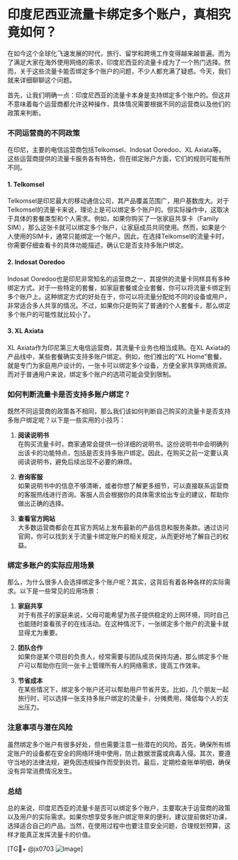 # 印度尼西亚流量卡绑定多个账户，真相究竟如何？

在如今这个全球化飞速发展的时代，旅行、留学和跨境工作变得越来越普遍。而为了满足大家在海外使用网络的需求，印度尼西亚的流量卡成为了一个热门选择。然而，关于这些流量卡能否绑定多个账户的问题，不少人都充满了疑惑。今天，我们就来详细聊聊这个问题。

首先，让我们明确一点：印度尼西亚的流量卡本身是支持绑定多个账户的。但这并不意味着每个运营商都允许这种操作，具体情况需要根据不同的运营商以及他们的政策来判断。

### 不同运营商的不同政策

在印尼，主要的电信运营商包括Telkomsel、Indosat Ooredoo、XL Axiata等。这些运营商提供的流量卡服务各有特色，但在绑定账户方面，它们的规则可能有所不同。

#### 1. Telkomsel

Telkomsel是印尼最大的移动通信公司，其产品覆盖范围广，用户基数庞大。对于Telkomsel的流量卡来说，理论上是可以绑定多个账户的。但实际操作中，这取决于具体的套餐类型和个人需求。例如，如果你购买了一张家庭共享卡（Family SIM），那么这张卡就可以绑定多个账户，让家庭成员共同使用。然而，如果是个人使用的SIM卡，通常只能绑定一个账户。因此，在选择Telkomsel的流量卡时，你需要仔细查看卡的具体功能描述，确认它是否支持多账户绑定。

#### 2. Indosat Ooredoo

Indosat Ooredoo也是印尼非常知名的运营商之一，其提供的流量卡同样具有多种绑定方式。对于一些特定的套餐，如家庭套餐或企业套餐，你可以将流量卡绑定到多个账户上。这种绑定方式的好处在于，你可以将流量分配给不同的设备或用户，非常适合多人共享的情况。不过，如果你只是购买了普通的个人套餐卡，那么绑定多个账户的可能性就比较小了。

#### 3. XL Axiata

XL Axiata作为印尼第三大电信运营商，其流量卡业务也相当成熟。在XL Axiata的产品线中，某些套餐确实支持多账户绑定。例如，他们推出的“XL Home”套餐，就是专门为家庭用户设计的，一张卡可以绑定多个设备，方便全家共享网络资源。而对于普通用户来说，绑定多个账户的选项可能会受到限制。

### 如何判断流量卡是否支持多账户绑定？

既然不同运营商的政策各不相同，那么我们该如何判断自己购买的流量卡是否支持多账户绑定呢？以下是一些实用的小技巧：

1. **阅读说明书**  
   在购买流量卡时，商家通常会提供一份详细的说明书。这份说明书中会明确列出该卡的功能特点，包括是否支持多账户绑定。因此，在购买之前一定要认真阅读说明书，避免后续出现不必要的麻烦。

2. **咨询客服**  
   如果说明书中的信息不够清晰，或者你想了解更多细节，可以直接联系运营商的客服热线进行咨询。客服人员会根据你的具体需求给出专业的建议，帮助你做出正确的选择。

3. **查看官方网站**  
   大多数运营商都会在其官方网站上发布最新的产品信息和服务条款。通过访问官网，你可以找到关于流量卡绑定账户的相关规定，从而更好地了解自己的权益。

### 绑定多账户的实际应用场景

那么，为什么很多人会选择绑定多个账户呢？其实，这背后有着各种各样的实际需求。以下是一些常见的应用场景：

1. **家庭共享**  
   对于有孩子的家庭来说，父母可能希望为孩子提供稳定的上网环境，同时自己也能随时查看孩子的在线活动。在这种情况下，一张绑定多个账户的流量卡就显得尤为重要。

2. **团队合作**  
   如果你是某个项目的负责人，经常需要与团队成员保持沟通，那么绑定多个账户可以帮助你在同一张卡上管理所有人的网络需求，提高工作效率。

3. **节省成本**  
   在某些情况下，绑定多个账户还可以帮助用户节省开支。比如，几个朋友一起旅行时，可以选择一张支持多账户绑定的流量卡，分摊费用，降低每个人的支出压力。

### 注意事项与潜在风险

虽然绑定多个账户有很多好处，但也需要注意一些潜在的风险。首先，确保所有绑定账户的设备都在安全的网络环境中使用，防止数据泄露或病毒入侵。其次，要遵守当地的法律法规，避免因违规操作而受到处罚。最后，定期检查账单明细，确保没有异常消费情况发生。

### 总结

总的来说，印度尼西亚的流量卡是否可以绑定多个账户，主要取决于运营商的政策以及用户的实际需求。如果你想享受多账户绑定带来的便利，建议提前做好功课，选择适合自己的产品。当然，在使用过程中也要注意安全问题，合理规划预算，这样才能真正发挥流量卡的价值。

[TG💪+ @jx0703 ![Image](https://github.com/user-attachments/assets/dbca1d08-cadb-493c-b0ec-ad6f7a83f270)]